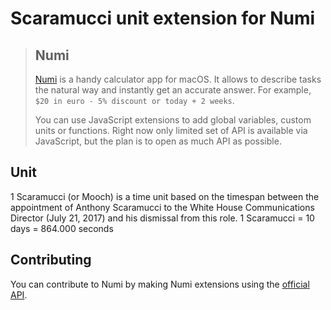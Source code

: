 # Scaramucci unit extension for Numi

> ## Numi
> 
> [Numi](http://numi.io) is a handy calculator app for macOS. It allows to describe tasks the natural way and instantly get an accurate answer. For example, `$20 in euro - 5% discount or today + 2 weeks`.
> 
> You can use JavaScript extensions to add global variables, custom units or functions. Right now only limited set of API is available via JavaScript, but the plan is to open as much API as possible.

## Unit

1 Scaramucci (or Mooch) is a time unit based on the timespan between the appointment of Anthony Scaramucci to the White House Communications Director (July 21, 2017) and his dismissal from this role. 1 Scaramucci = 10 days = 864.000 seconds

## Contributing

You can contribute to Numi by making Numi extensions using the [official API](https://github.com/nikolaeu/numi-extensions).
